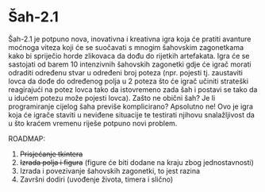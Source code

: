 # Šah-2.1
Šah-2.1 je potpuno nova, inovativna i kreativna igra koja će pratiti avanture moćnoga viteza koji će se suočavati s mnogim šahovskim zagonetkama kako bi spriječio horde zlikovaca da dođu do rijetkih artefakata. Igra će se sastojati od barem 10 intenzivnih šahovskih zagonetki gdje će igrač morati odraditi određenu stvar u određeni broj poteza (npr. pojesti tj. zaustaviti lovca da dođe do određenog polja u 2 poteza što će igrač učiniti strateški reagirajući na potez lovca tako da istovremeno zada šah i postavi se tako da u idućem potezu može pojesti lovca). Zašto ne obični šah? Je li programiranje cijelog šaha previše komplicirano? Apsolutno ne! Ovo je igra koja će igrače staviti u neviđene situacije te testirati njihovu snalažljivost da u što kraćem vremenu riješe potpuno novi problem.

ROADMAP:
1. <strike>Prisjećanje tkintera</strike>
2. <strike>Izrada polja i figura</strike> (figure će biti dodane na kraju zbog jednostavnosti)
3. Izrada i povezivanje šahovskih zagonetki, to jest razina
4. Završni dodiri (uvođenje života, timera i slično)
